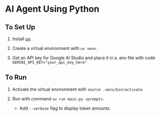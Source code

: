 # AI Agent Using Python

## To Set Up

1. Install [uv](https://github.com/astral-sh/uv).

2. Create a virtual environment with `uv venv`.

3. Get an API key for Google AI Studio and place it in a .env file with code `GEMINI_API_KEY="your_api_key_here"`

## To Run

1. Activate the virtual environment with `source .venv/bin/activate`.

2. Run with command `uv run main.py <prompt>`.
   - Add `--verbose` flag to display token amounts.

